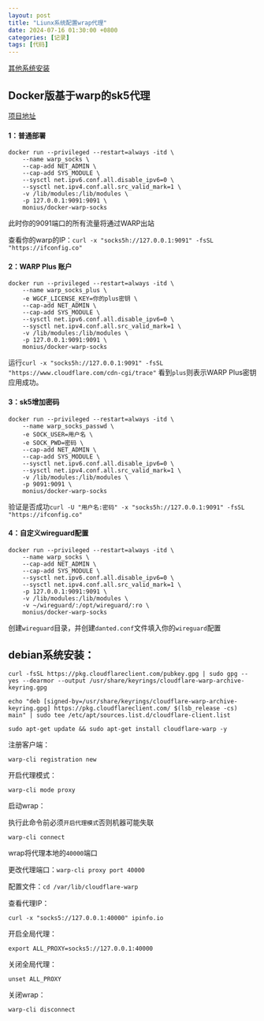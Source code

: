 ```yaml
---
layout: post
title: "Liunx系统配置wrap代理"
date: 2024-07-16 01:30:00 +0800
categories: [记录]
tags: [代码]
---
```


[其他系统安装](https://pkg.cloudflareclient.com/)


## Docker版基于warp的sk5代理

[项目地址](https://hub.docker.com/r/monius/docker-warp-socks)

#### 1：普通部署 

```
docker run --privileged --restart=always -itd \
    --name warp_socks \
    --cap-add NET_ADMIN \
    --cap-add SYS_MODULE \
    --sysctl net.ipv6.conf.all.disable_ipv6=0 \
    --sysctl net.ipv4.conf.all.src_valid_mark=1 \
    -v /lib/modules:/lib/modules \
    -p 127.0.0.1:9091:9091 \
    monius/docker-warp-socks
```

此时你的9091端口的所有流量将通过WARP出站

查看你的warp的IP：`curl -x "socks5h://127.0.0.1:9091" -fsSL "https://ifconfig.co"`


#### 2：WARP Plus 账户
```
docker run --privileged --restart=always -itd \
    --name warp_socks_plus \
    -e WGCF_LICENSE_KEY=你的plus密钥 \
    --cap-add NET_ADMIN \
    --cap-add SYS_MODULE \
    --sysctl net.ipv6.conf.all.disable_ipv6=0 \
    --sysctl net.ipv4.conf.all.src_valid_mark=1 \
    -v /lib/modules:/lib/modules \
    -p 127.0.0.1:9091:9091 \
    monius/docker-warp-socks
```
运行`curl -x "socks5h://127.0.0.1:9091" -fsSL "https://www.cloudflare.com/cdn-cgi/trace"` 看到`plus`则表示WARP Plus密钥应用成功。

#### 3：sk5增加密码

```
docker run --privileged --restart=always -itd \
    --name warp_socks_passwd \
    -e SOCK_USER=用户名 \
    -e SOCK_PWD=密码 \
    --cap-add NET_ADMIN \
    --cap-add SYS_MODULE \
    --sysctl net.ipv6.conf.all.disable_ipv6=0 \
    --sysctl net.ipv4.conf.all.src_valid_mark=1 \
    -v /lib/modules:/lib/modules \
    -p 9091:9091 \
    monius/docker-warp-socks
```
验证是否成功`curl -U "用户名:密码" -x "socks5h://127.0.0.1:9091" -fsSL "https://ifconfig.co"`


#### 4：自定义wireguard配置
```
docker run --privileged --restart=always -itd \
    --name warp_socks \
    --cap-add NET_ADMIN \
    --cap-add SYS_MODULE \
    --sysctl net.ipv6.conf.all.disable_ipv6=0 \
    --sysctl net.ipv4.conf.all.src_valid_mark=1 \
    -p 127.0.0.1:9091:9091 \
    -v /lib/modules:/lib/modules \
    -v ~/wireguard/:/opt/wireguard/:ro \
    monius/docker-warp-socks
```
创建`wireguard`目录，并创建`danted.conf`文件填入你的`wireguard`配置



## debian系统安装：

```
curl -fsSL https://pkg.cloudflareclient.com/pubkey.gpg | sudo gpg --yes --dearmor --output /usr/share/keyrings/cloudflare-warp-archive-keyring.gpg
```
```
echo "deb [signed-by=/usr/share/keyrings/cloudflare-warp-archive-keyring.gpg] https://pkg.cloudflareclient.com/ $(lsb_release -cs) main" | sudo tee /etc/apt/sources.list.d/cloudflare-client.list
```
```
sudo apt-get update && sudo apt-get install cloudflare-warp -y
```

注册客户端：

```
warp-cli registration new
```

开启代理模式：

```
warp-cli mode proxy
```

启动wrap：

执行此命令前必须`开启代理模式`否则机器可能失联
```
warp-cli connect
```


wrap将代理本地的`40000`端口

更改代理端口：`warp-cli proxy port 40000`

配置文件：`cd /var/lib/cloudflare-warp`

查看代理IP：
```
curl -x "socks5://127.0.0.1:40000" ipinfo.io
```



开启全局代理：
```
export ALL_PROXY=socks5://127.0.0.1:40000
```
关闭全局代理：
```
unset ALL_PROXY
```



关闭wrap：
```
warp-cli disconnect
```
